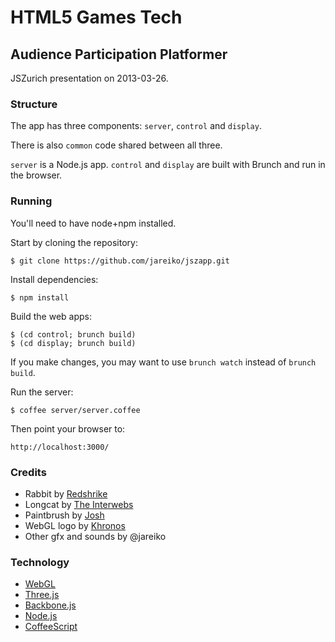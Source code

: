 
# HTML5 Games Tech

## Audience Participation Platformer

JSZurich presentation on 2013-03-26.

### Structure

The app has three components: `server`, `control` and `display`.

There is also `common` code shared between all three.

`server` is a Node.js app. `control` and `display` are built with Brunch and run in the browser.

### Running

You'll need to have node+npm installed.

Start by cloning the repository:

    $ git clone https://github.com/jareiko/jszapp.git

Install dependencies:

    $ npm install

Build the web apps:

    $ (cd control; brunch build)
    $ (cd display; brunch build)

If you make changes, you may want to use `brunch watch` instead of `brunch build`.

Run the server:

    $ coffee server/server.coffee

Then point your browser to:

    http://localhost:3000/

### Credits

* Rabbit by [Redshrike](http://opengameart.org/content/bunny-rabbit-lpc-style-for-pixelfarm)
* Longcat by [The Interwebs](http://www.funnyjunk.com/funny_pictures/3857954/Longcat/)
* Paintbrush by [Josh](http://openclipart.org/detail/116953/artists-paintbrush-by-jlawrence)
* WebGL logo by [Khronos](http://www.khronos.org/webgl/)
* Other gfx and sounds by @jareiko

### Technology

* [WebGL](http://www.khronos.org/webgl/)
* [Three.js](http://mrdoob.github.com/three.js/)
* [Backbone.js](http://backbonejs.org/)
* [Node.js](http://nodejs.org/)
* [CoffeeScript](http://coffeescript.org/)
